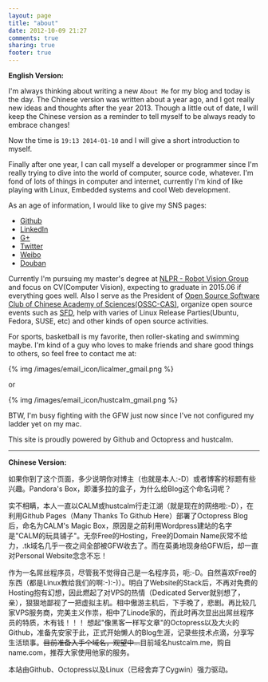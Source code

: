 ```yaml
---
layout: page
title: "about"
date: 2012-10-09 21:27
comments: true
sharing: true
footer: true
---
```

**English Version:**

I'm always thinking about writing a new `About Me` for my blog and today is the day. The Chinese version was written about a year ago, and I got really new ideas and thoughts after the year 2013. Though a little out of date, I will keep the Chinese version as a reminder to tell myself to be always ready to embrace changes!

Now the time is `19:13 2014-01-10` and I will give a short introduction to myself.

Finally after one year, I can call myself a developer or programmer since I'm really trying to dive into the world of computer, source code, whatever. I'm fond of lots of things in computer and internet, currently I'm kind of like playing with Linux, Embedded systems and cool Web development. 

As an age of information, I would like to give my SNS pages:

*   [Github](https://github.com/hustcalm)
*   [LinkedIn](http://cn.linkedin.com/in/hustcalm)
*   [G+](https://plus.google.com/+LihangLi)
*   [Twitter](http://twitter.com/calm_calmer)
*   [Weibo](http://weibo.com/hustcalm)
*   [Douban](http://douban.com/people/hustcalm)

Currently I'm pursuing my master's degree at [NLPR - Robot Vision Group](http://vision.ia.ac.cn/) and focus on CV(Computer Vision), expecting to graduate in 2015.06 if everything goes well. Also I serve as the President of [Open Source Software Club of Chinese Academy of Sciences(OSSC-CAS)](http://blog-ossclub.rhcloud.com/), organize open source events such as [SFD](http://softwarefreedomday.org/), help with varies of Linux Release Parties(Ubuntu, Fedora, SUSE, etc) and other kinds of open
source activities.

For sports, basketball is my favorite, then roller-skating and swimming maybe. I'm kind of a guy who loves to make friends and share good things to others, so feel free to contact me at:

{% img /images/email_icon/licalmer_gmail.png %}

or

{% img /images/email_icon/hustcalm_gmail.png %}


BTW, I'm busy fighting with the GFW just now since I've not configured my ladder yet on my mac.

This site is proudly powered by Github and Octopress and hustcalm.

------------------------------

**Chinese Version:**

如果你到了这个页面，多少说明你对博主（也就是本人:-D）或者博客的标题有些兴趣。Pandora's Box，即潘多拉的盒子，为什么给Blog这个命名词呢？

实不相瞒，本人一直以CALM或hustcalm行走江湖（就是现在的网络啦:-D），在利用Github Pages（Many Thanks To Github Here）部署了Octopress Blog后，命名为CALM's Magic Box，原因是之前利用Wordpress建站的名字是"CALM的玩具铺子"。无奈Free的Hosting，Free的Domain Name灰常不给力，.tk域名几乎一夜之间全部被GFW收去了。而在英勇地现身给GFW后，却一直对Personal Website念念不忘！

作为一名屌丝程序员，尽管我不觉得自己是一名程序员，呃:-D。自然喜欢Free的东西（都是Linux教给我们的啊:-):-)）。明白了Website的Stack后，不再对免费的Hosting抱有幻想，因此燃起了对VPS的热情（Dedicated Server就别想了，亲），狠狠地鄙视了一把虚拟主机。相中傲游主机后，下手晚了，悲剧。再比较几家VPS服务商，完美主义作祟，相中了Linode家的，而此时再次显出出屌丝程序员的特质，木有钱！！！
 想起"像黑客一样写文章"的Octopress以及大火的Github，准备先安家于此，正式开始懒人的Blog生涯，记录些技术点滴，分享写生活琐事。<del>目前准备入手个域名，观望中...</del>目前域名hustcalm.me，购自name.com，推荐大家使用他家的服务。

本站由Github、Octopress以及Linux（已经舍弃了Cygwin）强力驱动。

